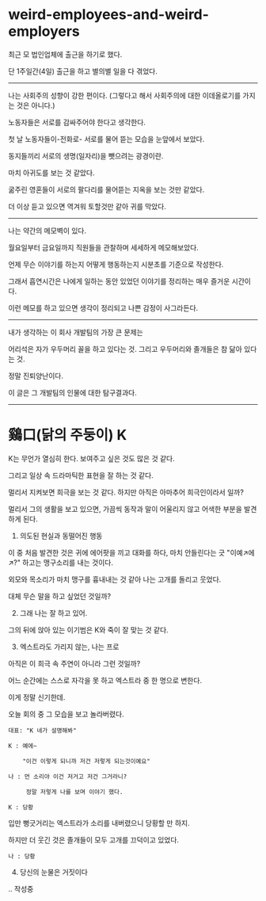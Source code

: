 weird-employees-and-weird-employers
===

최근 모 법인업체에 출근을 하기로 했다.

단 1주일간(4일) 출근을 하고 별의별 일을 다 겪었다.

---

나는 사회주의 성향이 강한 편이다. (그렇다고 해서 사회주의에 대한 이데올로기를 가지는 것은 아니다.)

노동자들은 서로를 감싸주어야 한다고 생각한다.

첫 날 노동자들이-전화로- 서로를 물어 뜯는 모습을 눈앞에서 보았다.

동지들끼리 서로의 생명(일자리)을 뺏으려는 광경이란.

마치 아귀도를 보는 것 같았다.

굶주린 영혼들이 서로의 팔다리를 물어뜯는 지옥을 보는 것만 같았다.

더 이상 듣고 있으면 역겨워 토할것만 같아 귀를 막았다.

---

나는 약간의 메모벽이 있다.

월요일부터 금요일까지 직원들을 관찰하며 세세하게 메모해보았다.

언제 무슨 이야기를 하는지 어떻게 행동하는지 시분초를 기준으로 작성한다.

그래서 흡연시간은 나에게 일하는 동안 있었던 이야기를 정리하는 매우 즐거운 시간이다.

이런 메모를 하고 있으면 생각이 정리되고 나쁜 감정이 사그라든다.

---

내가 생각하는 이 회사 개발팀의 가장 큰 문제는

어리석은 자가 우두머리 꼴을 하고 있다는 것. 그리고 우두머리와 졸개들은 참 닮아 있다는 것.

정말 진퇴양난이다.

이 글은 그 개발팀의 인물에 대한 탐구결과다.

---

#  鷄口(닭의 주둥이) K

K는 무언가 열심히 한다. 보여주고 싶은 것도 많은 것 같다.

그리고 일상 속 드라마틱한 표현을 잘 하는 것 같다.

멀리서 지켜보면 희극을 보는 것 같다. 하지만 아직은 아마추어 희극인이라서 일까?

멀리서 그의 생활을 보고 있으면, 가끔씩 동작과 말이 어울리지 않고 어색한 부분을 발견하게 된다.

1. 의도된 현실과 동떨어진 행동

이 중 처음 발견한 것은 귀에 에어팟을 끼고 대화를 하다, 마치 안들린다는 긋 "이예↗에↗?" 하고는 맹구소리를 내는 것이다.

외모와 목소리가 마치 맹구를 흉내내는 것 같아 나는 고개를 돌리고 웃었다.

대체 무슨 말을 하고 싶었던 것일까?

2. 그래 나는 잘 하고 있어.

그의 뒤에 앉아 있는 이기범은 K와 죽이 잘 맞는 것 같다.


3. 엑스트라도 가리지 않는, 나는 프로

아직은 이 희극 속 주연이 아니라 그런 것일까?

어느 순간에는 스스로 자각을 못 하고 엑스트라 중 한 명으로 변한다.

이게 정말 신기한데.

오늘 회의 중 그 모습을 보고 놀라버렸다.

```
대표: "K 네가 설명해봐"

K : 예에~

    "이건 이렇게 되니까 저건 저렇게 되는것이예요"

나 : 먼 소리야 이건 저거고 저건 그거라니?

     정말 저렇게 나를 보며 이야기 했다.

K : 당황
```

입만 뻥긋거리는 엑스트라가 소리를 내버렸으니 당황할 만 하지.

하지만 더 웃긴 것은 졸개들이 모두 고개를 끄덕이고 있었다.


```
나 : 당황
```

4. 당신의 눈물은 거짓이다

.. 작성중
